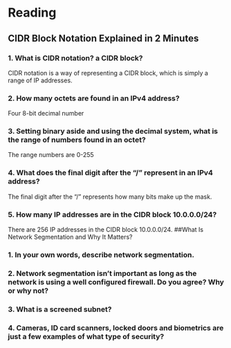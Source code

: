 # Reading
## CIDR Block Notation Explained in 2 Minutes

### 1. What is CIDR notation? a CIDR block?
CIDR notation is a way of representing a CIDR block, which is simply a range of IP addresses.
### 2. How many octets are found in an IPv4 address?
 Four 8-bit decimal number
### 3. Setting binary aside and using the decimal system, what is the range of numbers found in an octet?
The range numbers are 0-255
### 4. What does the final digit after the “/” represent in an IPv4 address?
The final digit after the “/” represents how many bits make up the mask.
### 5. How many IP addresses are in the CIDR block 10.0.0.0/24?
There are 256 IP addresses in the CIDR block 10.0.0.0/24.
##What Is Network Segmentation and Why It Matters?

### 1. In your own words, describe network segmentation.
### 2. Network segmentation isn’t important as long as the network is using a well configured firewall. Do you agree? Why or why not?
### 3. What is a screened subnet?
### 4. Cameras, ID card scanners, locked doors and biometrics are just a few examples of what type of security?
